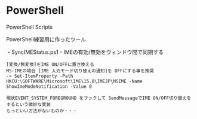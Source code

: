 # PowerShell
PowerShell Scripts

PowerShell練習用に作ったツール

・SyncIMEStatus.ps1
    - IMEの有効/無効をウィンドウ間で同期する
    
    [変換/無変換]をIME ON/OFFに置き換える
    MS-IMEの場合 [IME 入力モード切り替えの通知]を OFFにする事を推奨
    -> Set-ItemProperty -Path HKCU:\SOFTWARE\Microsoft\IME\15.0\IMEJP\MSIME -Name ShowImeModeNotification -Value 0
    
    現状EVENT_SYSTEM_FOREGROUND をフックして SendMessageでIME ON/OFF切り替えをするという微妙な実装
    もっといい方法がないものか・・・
